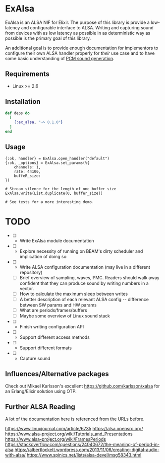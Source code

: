 # ExAlsa

ExAlsa is an ALSA NIF for Elixir. The purpose of this library is provide a low-latency and configurable interface to ALSA. Writing and capturing sound from devices with as low latency as possible in as deterministic way as possible is the primary goal of this library.

An additional goal is to provide enough documentation for implementors to configure their own ALSA handler properly for _their_ use case and to have some basic understanding of [PCM sound generation](https://en.wikipedia.org/wiki/Pulse-code_modulation).

## Requirements
* Linux >= 2.6

## Installation

```elixir
def deps do
  [
    {:ex_alsa, "~> 0.1.0"}
  ]
end
```

## Usage
```
{:ok, handler} = ExAlsa.open_handler("default")
{:ok, _options} = ExAlsa.set_params(%{
    channels: 1,    
    rate: 44100,
    buffeR_size: 
})

# Stream silence for the length of one buffer size
ExAlsa.write(List.duplicate(0, buffer_size))

# See tests for a more interesting demo.
```

# TODO
- [ ] - Write ExAlsa module documentation
- [ ] - Explore necessity of running on BEAM's dirty scheduler and implication of doing so 
- [ ] - Write ALSA configuration documentation (may live in a different repository)
  - [ ] Brief overview of sampling, waves, PMC. Readers should walk away confident that they can produce sound by writing numbers in a vector. 
  - [ ] How to calculate the maximum sleep between writes
  - [ ] A better description of each relevant ALSA config -- difference between SW params and HW params
  - [ ] What are periods/frames/buffers
  - [ ] Maybe some overview of Linux sound stack
- [ ] - Finish writing configuration API
- [ ] - Support different access methods
- [ ] - Support different formats
- [ ] - Capture sound

## Influences/Alternative packages
Check out Mikael Karlsson's excellent https://github.com/karlsson/xalsa for an Erlang/Elixir solution using OTP.

## Further ALSA Reading
A lot of the documentation here is referenced from the URLs before.

https://www.linuxjournal.com/article/6735
https://alsa.opensrc.org/
https://www.alsa-project.org/wiki/Tutorials_and_Presentations
https://www.alsa-project.org/wiki/FramesPeriods
https://stackoverflow.com/questions/24040672/the-meaning-of-period-in-alsa
https://albertlockett.wordpress.com/2013/11/06/creating-digital-audio-with-alsa/
https://www.spinics.net/lists/alsa-devel/msg58343.html
